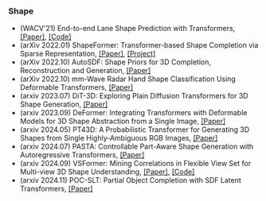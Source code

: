 ### Shape
- (WACV'21) End-to-end Lane Shape Prediction with Transformers,  [[Paper]](https://arxiv.org/abs/2011.04233), [[Code]](https://github.com/liuruijin17/LSTR)
- (arXiv 2022.01) ShapeFormer: Transformer-based Shape Completion via Sparse Representation,  [[Paper]](https://arxiv.org/abs/2201.10326), [[Project]](https://shapeformer.github.io/)
- (arXiv 2022.10) AutoSDF: Shape Priors for 3D Completion, Reconstruction and Generation, [[Paper]](https://arxiv.org/pdf/2210.12381.pdf)
- (arXiv 2022.10) mm-Wave Radar Hand Shape Classification Using Deformable Transformers, [[Paper]](https://arxiv.org/pdf/2210.13079.pdf)
- (arxiv 2023.07) DiT-3D: Exploring Plain Diffusion Transformers for 3D Shape Generation, [[Paper]](https://arxiv.org/pdf/2307.01831.pdf)
- (arxiv 2023.09) DeFormer: Integrating Transformers with Deformable Models for 3D Shape Abstraction from a Single Image, [[Paper]](https://arxiv.org/pdf/2309.12594.pdf)
- (arxiv 2024.05) PT43D: A Probabilistic Transformer for Generating 3D Shapes from Single Highly-Ambiguous RGB Images, [[Paper]](https://arxiv.org/pdf/2405.11914.pdf)
- (arxiv 2024.07) PASTA: Controllable Part-Aware Shape Generation with Autoregressive Transformers, [[Paper]](https://arxiv.org/pdf/2407.13677.pdf)
- (arxiv 2024.09) VSFormer: Mining Correlations in Flexible View Set for Multi-view 3D Shape Understanding, [[Paper]](https://arxiv.org/pdf/2409.09254.pdf), [[Code]](https://github.com/auniquesun/VSFormer)
- (arxiv 2024.11) POC-SLT: Partial Object Completion with SDF Latent Transformers, [[Paper]](https://arxiv.org/pdf/2411.05419.pdf)

